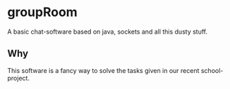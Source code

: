# groupRoom

A basic chat-software based on java, sockets and all this dusty stuff.

## Why

This software is a fancy way to solve the tasks given in our recent
school-project.
